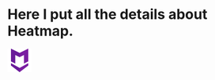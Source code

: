 # Here I put all the details about Heatmap. 
![alt text](https://github.com/adam-p/markdown-here/raw/master/src/common/images/icon48.png "Logo Title Text 1")

